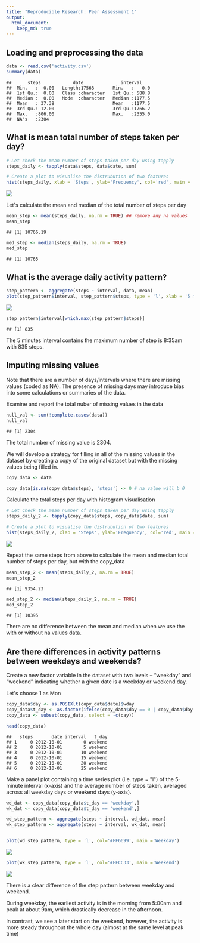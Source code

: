 ```yaml
---
title: "Reproducible Research: Peer Assessment 1"
output: 
  html_document:
    keep_md: true
---
```

## Loading and preprocessing the data

```r
data <- read.csv('activity.csv')
summary(data)
```

```
##      steps            date              interval     
##  Min.   :  0.00   Length:17568       Min.   :   0.0  
##  1st Qu.:  0.00   Class :character   1st Qu.: 588.8  
##  Median :  0.00   Mode  :character   Median :1177.5  
##  Mean   : 37.38                      Mean   :1177.5  
##  3rd Qu.: 12.00                      3rd Qu.:1766.2  
##  Max.   :806.00                      Max.   :2355.0  
##  NA's   :2304
```
## What is mean total number of steps taken per day?


```r
# Let check the mean number of steps taken per day using tapply
steps_daily <- tapply(data$steps, data$date, sum)

# Create a plot to visualise the distrubution of two features
hist(steps_daily, xlab = 'Steps', ylab='Frequency', col='red', main = 'Daily Steps')
```

![](PA1_template_files/figure-html/unnamed-chunk-2-1.png)<!-- -->


Let's calculate the mean and median of the total number of steps per day 


```r
mean_step <- mean(steps_daily, na.rm = TRUE) ## remove any na values
mean_step
```

```
## [1] 10766.19
```

```r
med_step <- median(steps_daily, na.rm = TRUE)
med_step
```

```
## [1] 10765
```

## What is the average daily activity pattern?

```r
step_pattern <- aggregate(steps ~ interval, data, mean)
plot(step_pattern$interval, step_pattern$steps, type = 'l', xlab = '5 minutes interval', ylab = 'Average step all day', main = 'Average Daily Steps Pattern')
```

![](PA1_template_files/figure-html/unnamed-chunk-5-1.png)<!-- -->

```r
step_pattern$interval[which.max(step_pattern$steps)]
```

```
## [1] 835
```
The 5 minutes interval contains the maximum number of step is 8:35am with 835 steps.

## Imputing missing values

Note that there are a number of days/intervals where there are missing values (coded as NA). The presence of missing days may introduce bias into some calculations or summaries of the data.

Examine and report the total nuber of missing values in the data


```r
null_val <- sum(!complete.cases(data))
null_val
```

```
## [1] 2304
```
The total number of missing value is 2304.

We will develop a strategy for filling in all of the missing values in the dataset by creating a copy of the original dataset but with the missing values being filled in.


```r
copy_data <- data

copy_data[is.na(copy_data$steps), 'steps'] <- 0 # na value will b 0
```

Calculate the total steps per day with histogram visualisation


```r
# Let check the mean number of steps taken per day using tapply
steps_daily_2 <- tapply(copy_data$steps, copy_data$date, sum)

# Create a plot to visualise the distrubution of two features
hist(steps_daily_2, xlab = 'Steps', ylab='Frequency', col='red', main = 'New Daily Steps', breaks =10)
```

![](PA1_template_files/figure-html/unnamed-chunk-9-1.png)<!-- -->


Repeat the same steps from above to calculate the mean and median total number of steps per day, but with the copy_data


```r
mean_step_2 <- mean(steps_daily_2, na.rm = TRUE) 
mean_step_2
```

```
## [1] 9354.23
```

```r
med_step_2 <- median(steps_daily_2, na.rm = TRUE)
med_step_2
```

```
## [1] 10395
```
There are no difference between the mean and median when we use the with or without na values data.


## Are there differences in activity patterns between weekdays and weekends?

Create a new factor variable in the dataset with two levels – “weekday” and “weekend” indicating whether a given date is a weekday or weekend day.

Let's choose 1 as Mon 


```r
copy_data$day <- as.POSIXlt(copy_data$date)$wday
copy_data$t_day <- as.factor(ifelse(copy_data$day == 0 | copy_data$day == 1, 'weekend', 'weekday'))
copy_data <- subset(copy_data, select = -c(day))

head(copy_data)
```

```
##   steps       date interval   t_day
## 1     0 2012-10-01        0 weekend
## 2     0 2012-10-01        5 weekend
## 3     0 2012-10-01       10 weekend
## 4     0 2012-10-01       15 weekend
## 5     0 2012-10-01       20 weekend
## 6     0 2012-10-01       25 weekend
```

Make a panel plot containing a time series plot (i.e. type = "l") of the 5-minute interval (x-axis) and the average number of steps taken, averaged across all weekday days or weekend days (y-axis).


```r
wd_dat <- copy_data[copy_data$t_day == 'weekday',]
wk_dat <- copy_data[copy_data$t_day == 'weekend',]

wd_step_pattern <- aggregate(steps ~ interval, wd_dat, mean)
wk_step_pattern <- aggregate(steps ~ interval, wk_dat, mean)


plot(wd_step_pattern, type = 'l', col='#FF6699', main ='Weekday')
```

![](PA1_template_files/figure-html/unnamed-chunk-13-1.png)<!-- -->


```r
plot(wk_step_pattern, type = 'l', col='#FFCC33', main ='Weekend')
```

![](PA1_template_files/figure-html/unnamed-chunk-14-1.png)<!-- -->

There is a clear difference of the step pattern between weekday and weekend. 

During weekday, the earliest activity is in the morning from 5:00am and peak at about 9am, which drastically decrease in the afternoon. 

In contrast, we see a later start on the weekend, however, the activity is more steady throughout the whole day (almost at the same level at peak time)
